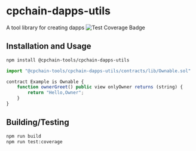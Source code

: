 # cpchain-dapps-utils

A tool library for creating dapps
![Test Coverage Badge](https://img.shields.io/endpoint?url=https://gist.githubusercontent.com/zhangkai-cpchain/82e0164b7a7f0e2a044ccc9e17c00af6/raw/cpchain-dapps-utils__heads_main.json)

## Installation and Usage

```bash
npm install @cpchain-tools/cpchain-dapps-utils
```

```javascript
import "@cpchain-tools/cpchain-dapps-utils/contracts/lib/Ownable.sol"

contract Example is Ownable {
    function ownerGreet() public view onlyOwner returns (string) {
        return "Hello,Owner";
    }
}
```

## Building/Testing

```bash
npm run build
npm run test:coverage
```